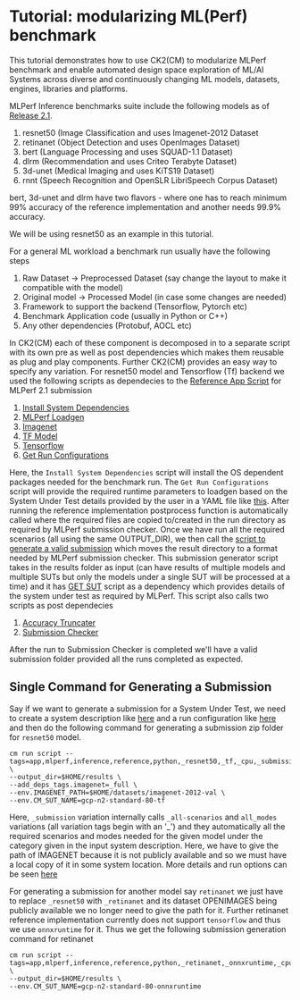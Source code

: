 # Tutorial: modularizing ML(Perf) benchmark

This tutorial demonstrates how to use CK2(CM) to modularize MLPerf benchmark
and enable automated design space exploration of ML/AI Systems across diverse
and continuously changing ML models, datasets, engines, libraries and platforms.

MLPerf Inference benchmarks suite include the following models as 
of [Release 2.1](https://github.com/mlcommons/inference/tree/r2.1). 
1. resnet50 (Image Classification and uses Imagenet-2012 Dataset
2. retinanet (Object Detection and uses OpenImages Dataset)
3. bert (Language Processing and uses SQUAD-1.1 Dataset)
4. dlrm (Recommendation and uses Criteo Terabyte Dataset)
5. 3d-unet (Medical Imaging and uses KiTS19 Dataset)
6. rnnt (Speech Recognition and OpenSLR LibriSpeech Corpus Dataset)

bert, 3d-unet and dlrm have two flavors - where one has to reach minimum 99% accuracy 
of the reference implementation and another needs 99.9% accuracy. 

We will be using resnet50 as an example in this tutorial.

For a general ML workload a benchmark run usually have the following steps
1. Raw Dataset -> Preprocessed Dataset (say change the layout to make it compatible with the model)
2. Original model -> Processed Model (in case some changes are needed)
3. Framework to support the backend (Tensorflow, Pytorch etc)
4. Benchmark Application code (usually in Python or C++)
5. Any other dependencies (Protobuf, AOCL etc)

In CK2(CM) each of these component is decomposed in to a separate script with its own pre 
as well as post dependencies which makes them reusable as plug and play components. Further 
CK2(CM) provides an easy way to specify any variation. For resnet50 model and Tensorflow (Tf)
backend we used the following scripts as dependecies to the [Reference App Script](https://github.com/mlcommons/ck/tree/master/cm-mlops/script/app-mlperf-inference-vision-reference) for MLPerf 2.1 submission

1. [Install System Dependencies](https://github.com/mlcommons/ck/tree/master/cm-mlops/script/get-sys-utils-cm)
2. [MLPerf Loadgen](https://github.com/mlcommons/ck/tree/master/cm-mlops/script/install-mlc-inference-loadgen)
3. [Imagenet](https://github.com/mlcommons/ck/tree/master/cm-mlops/script/get-imagenet-val)
4. [TF Model](https://github.com/mlcommons/ck/tree/master/cm-mlops/script/get-ml-model-resnet50-tf)
5. [Tensorflow](https://github.com/mlcommons/ck/tree/master/cm-mlops/script/get-tensorflow)
6. [Get Run Configurations](https://github.com/mlcommons/ck/tree/master/cm-mlops/script/get-sut-mlc-configs)

Here, the `Install System Dependencies` script will install the OS dependent packages needed for 
the benchmark run. The `Get Run Configurations` script will provide the required runtime parameters to loadgen 
based on the System Under Test details provided by the user in a YAML file like [this](https://github.com/mlcommons/ck/tree/master/cm-mlops/script/get-sut-mlc-configs/configs/default). After running the reference implementation postprocess function is 
automatically called where the required files are copied to/created in the run directory as required by MLPerf submission checker.
Once we have run all the required scenarios (all using the same OUTPUT_DIR), we then call the [script to 
generate a valid submission](https://github.com/mlcommons/ck/tree/master/cm-mlops/script/generate-mlc-inference-submission)
which moves the result directory to a format needed by MLPerf submission checker. This submission generator script takes in 
the results folder as input (can have results of multiple models and multiple SUTs but only the models under a single
SUT will be processed at a time) and it has [GET SUT](https://github.com/mlcommons/ck/tree/master/cm-mlops/script/get-sut) 
script as a dependency which provides details of the system under test as required by MLPerf. This script also calls two 
scripts as post dependecies

1. [Accuracy Truncater](https://github.com/mlcommons/ck/tree/master/cm-mlops/script/run-mlc-accuracy-truncation)
2. [Submission Checker](https://github.com/mlcommons/ck/tree/master/cm-mlops/script/run-mlc-submission-checker)

After the run to Submission Checker is completed we'll have a valid submission folder provided all the runs completed as 
expected. 

## Single Command for Generating a Submission
Say if we want to generate a submission for a System Under Test, we need to create a system description like 
[here](https://github.com/mlcommons/ck/blob/master/cm-mlops/script/get-sut/suts/gcp-n2-standard-80-tf.json) and a run configuration 
like [here](https://github.com/mlcommons/ck/blob/master/cm-mlops/script/get-sut-mlc-configs/configs/gcp-n2-standard-80-tf/config.yaml) and then do the following command for generating a submission zip folder for `resnet50` model.
```
cm run script --tags=app,mlperf,inference,reference,python,_resnet50,_tf,_cpu,_submission,_valid \
--output_dir=$HOME/results \
--add_deps_tags.imagenet=_full \
--env.IMAGENET_PATH=$HOME/datasets/imagenet-2012-val \
--env.CM_SUT_NAME=gcp-n2-standard-80-tf
```
Here, `_submission` variation internally calls `_all-scenarios` and `all_modes` variations (all variation tags begin with an '\_') 
and they automatically all the required scenarios and modes needed for the given model under the category given in the input 
system description. Here, we have to give the path of IMAGENET because it is not publicly available and so we must have a local 
copy of it in some system location. More details and run options can be seen [here](https://github.com/mlcommons/ck/tree/master/cm-mlops/script/app-mlperf-inference-vision-reference)

For generating a submission for another model say `retinanet` we just have to replace `_resnet50` with `_retinanet` and 
its dataset OPENIMAGES being publicly available we no longer need to give the path for it. Further retinanet reference implementation
currently does not support `tensorflow` and thus we use `onnxruntime` for it. Thus we get the following submission generation
command for retinanet
```
cm run script --tags=app,mlperf,inference,reference,python,_retinanet,_onnxruntime,_cpu,_submission,_valid \
--output_dir=$HOME/results \
--env.CM_SUT_NAME=gcp-n2-standard-80-onnxruntime
```
